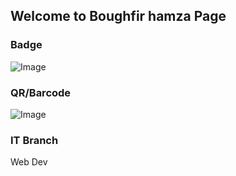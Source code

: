 ## Welcome to Boughfir hamza  Page


### Badge
![Image](badges/boughfirhamza.png)

### QR/Barcode
![Image](qr/qr_boughfirhamza.png)
### IT Branch
Web Dev
